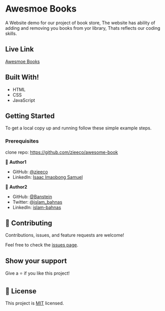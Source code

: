 
# Awesmoe Books

A Website demo for our project of book store, The website has ability of adding and removing you books from yor library, Thats reflects our coding skills.

## Live Link

[Awesmoe Books]()

## Built With!

- HTML
- CSS
- JavaScript

## Getting Started

To get a local copy up and running follow these simple example steps.

### Prerequisites

clone repo: https://github.com/zieeco/awesome-book

👤 **Author1**

- GitHub: [@zieeco](https://github.com/zieeco)
- LinkedIn: [Isaac Imaobong Samuel]()

👤 **Author2**

- GitHub: [@Banstein](https://github.com/Banstein)
- Twitter: [@islam_bahnas](https://twitter.com/islam_bahnas)
- LinkedIn: [islam-bahnas](www.linkedin.com/in/islam-bahnas)

## 🤝 Contributing

Contributions, issues, and feature requests are welcome!

Feel free to check the [issues page](../../issues/).

## Show your support

Give a ⭐️ if you like this project!


## 📝 License

This project is [MIT](./LICENSE) licensed.